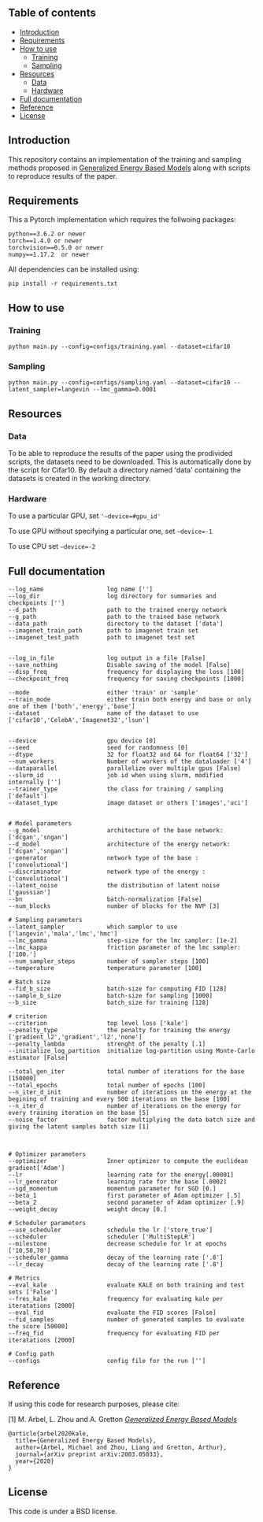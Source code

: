## Table of contents

* [Introduction](#introduction)
* [Requirements](#requirements)
* [How to use](#how-to-use)
   * [Training](#cifar10)
   * [Sampling](#cifar100)
* [Resources](#resources)
   * [Data](#data)
   * [Hardware](#hardware)
* [Full documentation](#full-documentation)
* [Reference](#reference)
* [License](#license)

## Introduction

This repository contains an implementation of the training and sampling methods proposed in [Generalized Energy Based Models](https://arxiv.org/abs/2003.05033) along with scripts to reproduce results of the paper.


## Requirements


This a Pytorch implementation which requires the follwoing packages:

```
python==3.6.2 or newer
torch==1.4.0 or newer
torchvision==0.5.0 or newer
numpy==1.17.2  or newer
```

All dependencies can be installed using:

```
pip install -r requirements.txt
```




## How to use


### Training
```
python main.py --config=configs/training.yaml --dataset=cifar10
```

### Sampling

```
python main.py --config=configs/sampling.yaml --dataset=cifar10 --latent_sampler=langevin --lmc_gamma=0.0001
```




## Resources

### Data

To be able to reproduce the results of the paper using the prodivided scripts, the datasets need to be downloaded. This is automatically done by the script for Cifar10. By default a directory named 'data' containing the datasets is created in the working directory. 


### Hardware

To use a particular GPU, set 
```'—device=#gpu_id'```

To use GPU without specifying a particular one, set 
```—device=-1```

To use CPU set 
```—device=-2```


## Full documentation

```
--log_name                  log name ['']
--log_dir                   log directory for summaries and checkpoints ['']
--d_path                    path to the trained energy network
--g_path                    path to the trained base network
--data_path                 directory to the dataset ['data']
--imagenet_train_path       path to imagenet train set
--imagenet_test_path        path to imagenet test set


--log_in_file               log output in a file [False]
--save_nothing              Disable saving of the model [False]
--disp_freq                 frequency for displaying the loss [100]
--checkpoint_freq           frequency for saving checkpoints [1000]

--mode                      either 'train' or 'sample' 
--train_mode                either train both energy and base or only one of them ['both','energy','base']
--dataset                   name of the dataset to use  ['cifar10','CelebA','Imagenet32','lsun']


--device                    gpu device [0]
--seed                      seed for randomness [0]
--dtype                     32 for float32 and 64 for float64 ['32']
--num_workers               Number of workers of the dataloader ['4']
--dataparallel              parallelize over multiple gpus [False]
--slurm_id                  job id when using slurm, modified internally ['']
--trainer_type              the class for training / sampling ['default']
--dataset_type              image dataset or others ['images','uci']


# Model parameters
--g_model                   architecture of the base network: ['dcgan','sngan']
--d_model                   architecture of the energy network: ['dcgan','sngan']
--generator                 network type of the base : ['convolutional']
--discriminator             network type of the energy : ['convolutional']
--latent_noise              the distribution of latent noise ['gaussian']
--bn                        batch-normalization [False]
--num_blocks                number of blocks for the NVP [3]

# Sampling parameters
--latent_sampler            which sampler to use ['langevin','mala','lmc','hmc']
--lmc_gamma                 step-size for the lmc sampler: [1e-2]
--lmc_kappa                 friction parameter of the lmc sampler: ['100.']
--num_sampler_steps         number of sampler steps [100]
--temperature               temperature parameter [100]

# Batch size
--fid_b_size                batch-size for computing FID [128]
--sample_b_size             batch-size for sampling [1000]
--b_size                    batch_size for training [128]

# criterion
--criterion                 top level loss ['kale']
--penalty_type              the penalty for training the energy ['gradient_l2','gradient','l2','none']
--penalty_lambda            strenght of the penalty [.1]
--initialize_log_partition  initialize log-partition using Monte-Carlo estimator [False]

--total_gen_iter            total number of iterations for the base [150000]
--total_epochs              total number of epochs [100]
--n_iter_d_init             number of iterations on the energy at the begining of training and every 500 iterations on the base [100]
--n_iter_d                  number of iterations on the energy for every training iteration on the base [5]
--noise_factor              factor multiplying the data batch size and giving the latent samples batch size [1]



# Optimizer parameters
--optimizer                 Inner optimizer to compute the euclidean gradient['Adam']
--lr                        learning rate for the energy[.00001]
--lr_generator              learning rate for the base [.0002]
--sgd_momentum              momentum parameter for SGD [0.]
--beta_1                    first parameter of Adam optimizer [.5]
--beta_2                    second parameter of Adam optimizer [.9]
--weight_decay              weight decay [0.]

# Scheduler parameters 
--use_scheduler             schedule the lr ['store_true']
--scheduler                 scheduler ['MultiStepLR']
--milestone                 decrease schedule for lr at epochs  ['10,50,70']
--scheduler_gamma           decay of the learning rate ['.8']
--lr_decay                  decay of the learning rate ['.8']

# Metrics
--eval_kale                 evaluate KALE on both training and test sets ['False']
--fres_kale                 frequency for evaluating kale per iteratations [2000]
--eval_fid                  evaluate the FID scores [False]
--fid_samples               number of generated samples to evaluate the score [50000]
--freq_fid                  frequency for evaluating FID per iteratations [2000]

# Config path
--configs                   config file for the run ['']
```

## Reference

If using this code for research purposes, please cite:

[1] M. Arbel, L. Zhou and A. Gretton [*Generalized Energy Based Models*](https://arxiv.org/abs/2003.05033)

```
@article{arbel2020kale,
  title={Generalized Energy Based Models},
  author={Arbel, Michael and Zhou, Liang and Gretton, Arthur},
  journal={arXiv preprint arXiv:2003.05033},
  year={2020}
}
```


## License 

This code is under a BSD license.
